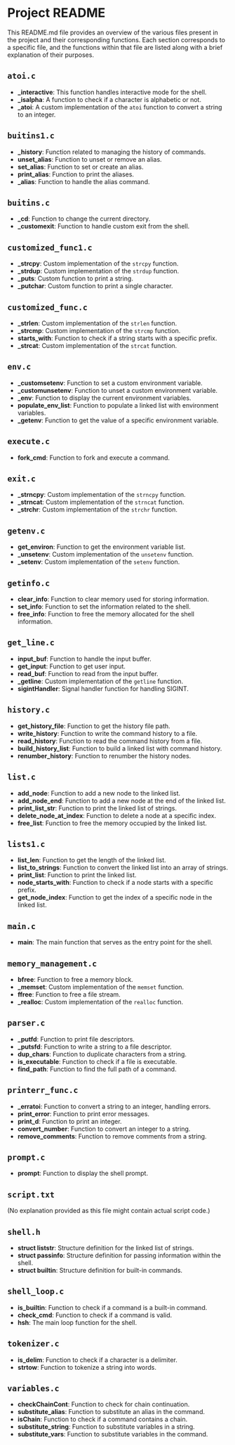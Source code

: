 # Project README

This README.md file provides an overview of the various files present in the project and their corresponding functions. Each section corresponds to a specific file, and the functions within that file are listed along with a brief explanation of their purposes.

## `atoi.c`

- **_interactive**: This function handles interactive mode for the shell.
- **_isalpha**: A function to check if a character is alphabetic or not.
- **_atoi**: A custom implementation of the `atoi` function to convert a string to an integer.

## `buitins1.c`

- **_history**: Function related to managing the history of commands.
- **unset_alias**: Function to unset or remove an alias.
- **set_alias**: Function to set or create an alias.
- **print_alias**: Function to print the aliases.
- **_alias**: Function to handle the alias command.

## `buitins.c`

- **_cd**: Function to change the current directory.
- **_customexit**: Function to handle custom exit from the shell.

## `customized_func1.c`

- **_strcpy**: Custom implementation of the `strcpy` function.
- **_strdup**: Custom implementation of the `strdup` function.
- **_puts**: Custom function to print a string.
- **_putchar**: Custom function to print a single character.

## `customized_func.c`

- **_strlen**: Custom implementation of the `strlen` function.
- **_strcmp**: Custom implementation of the `strcmp` function.
- **starts_with**: Function to check if a string starts with a specific prefix.
- **_strcat**: Custom implementation of the `strcat` function.

## `env.c`

- **_customsetenv**: Function to set a custom environment variable.
- **_customunsetenv**: Function to unset a custom environment variable.
- **_env**: Function to display the current environment variables.
- **populate_env_list**: Function to populate a linked list with environment variables.
- **_getenv**: Function to get the value of a specific environment variable.

## `execute.c`

- **fork_cmd**: Function to fork and execute a command.

## `exit.c`

- **_strncpy**: Custom implementation of the `strncpy` function.
- **_strncat**: Custom implementation of the `strncat` function.
- **_strchr**: Custom implementation of the `strchr` function.

## `getenv.c`

- **get_environ**: Function to get the environment variable list.
- **_unsetenv**: Custom implementation of the `unsetenv` function.
- **_setenv**: Custom implementation of the `setenv` function.

## `getinfo.c`

- **clear_info**: Function to clear memory used for storing information.
- **set_info**: Function to set the information related to the shell.
- **free_info**: Function to free the memory allocated for the shell information.

## `get_line.c`

- **input_buf**: Function to handle the input buffer.
- **get_input**: Function to get user input.
- **read_buf**: Function to read from the input buffer.
- **_getline**: Custom implementation of the `getline` function.
- **sigintHandler**: Signal handler function for handling SIGINT.

## `history.c`

- **get_history_file**: Function to get the history file path.
- **write_history**: Function to write the command history to a file.
- **read_history**: Function to read the command history from a file.
- **build_history_list**: Function to build a linked list with command history.
- **renumber_history**: Function to renumber the history nodes.

## `list.c`

- **add_node**: Function to add a new node to the linked list.
- **add_node_end**: Function to add a new node at the end of the linked list.
- **print_list_str**: Function to print the linked list of strings.
- **delete_node_at_index**: Function to delete a node at a specific index.
- **free_list**: Function to free the memory occupied by the linked list.

## `lists1.c`

- **list_len**: Function to get the length of the linked list.
- **list_to_strings**: Function to convert the linked list into an array of strings.
- **print_list**: Function to print the linked list.
- **node_starts_with**: Function to check if a node starts with a specific prefix.
- **get_node_index**: Function to get the index of a specific node in the linked list.

## `main.c`

- **main**: The main function that serves as the entry point for the shell.

## `memory_management.c`

- **bfree**: Function to free a memory block.
- **_memset**: Custom implementation of the `memset` function.
- **ffree**: Function to free a file stream.
- **_realloc**: Custom implementation of the `realloc` function.

## `parser.c`

- **_putfd**: Function to print file descriptors.
- **_putsfd**: Function to write a string to a file descriptor.
- **dup_chars**: Function to duplicate characters from a string.
- **is_executable**: Function to check if a file is executable.
- **find_path**: Function to find the full path of a command.

## `printerr_func.c`

- **_erratoi**: Function to convert a string to an integer, handling errors.
- **print_error**: Function to print error messages.
- **print_d**: Function to print an integer.
- **convert_number**: Function to convert an integer to a string.
- **remove_comments**: Function to remove comments from a string.

## `prompt.c`

- **prompt**: Function to display the shell prompt.

## `script.txt`

(No explanation provided as this file might contain actual script code.)

## `shell.h`

- **struct liststr**: Structure definition for the linked list of strings.
- **struct passinfo**: Structure definition for passing information within the shell.
- **struct builtin**: Structure definition for built-in commands.

## `shell_loop.c`

- **is_builtin**: Function to check if a command is a built-in command.
- **check_cmd**: Function to check if a command is valid.
- **hsh**: The main loop function for the shell.

## `tokenizer.c`

- **is_delim**: Function to check if a character is a delimiter.
- **strtow**: Function to tokenize a string into words.

## `variables.c`

- **checkChainCont**: Function to check for chain continuation.
- **substitute_alias**: Function to substitute an alias in the command.
- **isChain**: Function to check if a command contains a chain.
- **substitute_string**: Function to substitute variables in a string.
- **substitute_vars**: Function to substitute variables in the command.
